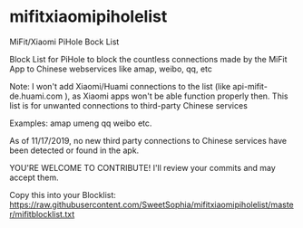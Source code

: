 # mifitxiaomipiholelist
MiFit/Xiaomi PiHole Bock List

Block List for PiHole to block the countless connections made by the MiFit App to Chinese webservices like amap, weibo, qq, etc


Note: I won't add Xiaomi/Huami connections to the list (like api-mifit-de.huami.com ), as Xiaomi apps won't be able function properly then. This list is for unwanted connections to third-party Chinese services

Examples:
amap
umeng
qq
weibo
etc.

As of 11/17/2019, no new third party connections to Chinese services have been detected or found in the apk.

YOU'RE WELCOME TO CONTRIBUTE! I'll review your commits and may accept them.

Copy this into your Blocklist:
https://raw.githubusercontent.com/SweetSophia/mifitxiaomipiholelist/master/mifitblocklist.txt

